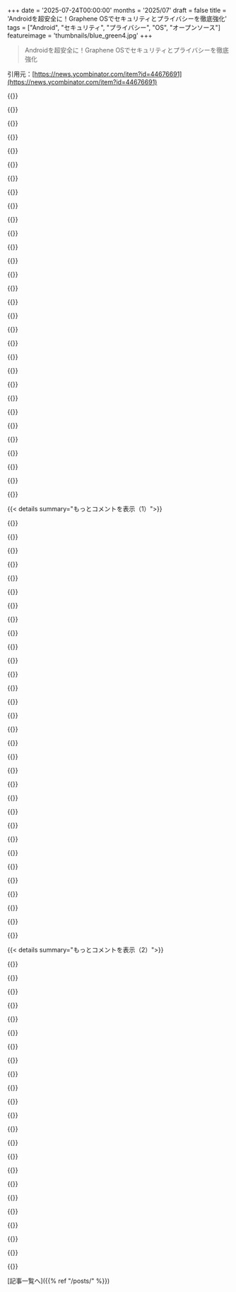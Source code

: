 +++
date = '2025-07-24T00:00:00'
months = '2025/07'
draft = false
title = 'Androidを超安全に！Graphene OSでセキュリティとプライバシーを徹底強化'
tags = ["Android", "セキュリティ", "プライバシー", "OS", "オープンソース"]
featureimage = 'thumbnails/blue_green4.jpg'
+++

> Androidを超安全に！Graphene OSでセキュリティとプライバシーを徹底強化

引用元：[https://news.ycombinator.com/item?id=44676691](https://news.ycombinator.com/item?id=44676691)




{{<matomeQuote body="新しいPixelにGraphene OSを入れたんだけど、1999年にLinuxを入れた時みたいな「裏庭で宝物見つけた」って感覚だよ。こんなすごいソフトが完全に無料なんて信じられない！セキュリティも使いやすさも細かく設定できて、ずっと欲しかった機能が全部あるんだ。開発チームのみんな、本当にありがとう！ユーザーのためにこれからも頑張ってね！サードパーティアプリはほとんど使わないし、Playストア限定じゃないから全然問題なし。ハードウェアだけが不満かな。" userName="jrexilius" createdAt="2025/07/25 03:17:46" color="#ff5733">}}




{{<matomeQuote body="＞「このすごいソフトが完全に無料」って本当なら良いんだけどさ、ストックのベンダーパーティションからコピーされた何百ものバイナリブロブ（多くは実質rootアクセス持ち）を消しちゃったら、スマホは全く動かなくなるよ。今時、完全にオープンソースでユーザーが制御できるAndroidデバイスなんて存在しないんだから。" userName="lrvick" createdAt="2025/07/25 07:49:31" color="#38d3d3">}}




{{<matomeQuote body="銀行口座にアクセスするのにスマホは必要？それってGraphene OSでちゃんと動くの？" userName="dgan" createdAt="2025/07/25 06:28:47" color="">}}




{{<matomeQuote body="アプリはどこから手に入れるの？GoogleのApp Storeから？" userName="1024core" createdAt="2025/07/25 04:22:54" color="">}}




{{<matomeQuote body="先週末にGraphene OSを入れたんだけど、本当にパワフルなモバイルOSだね！アプリが動かないとか、なんか深い認証が必要なのか心配で3週間くらい調べたけど、OpsGenieとか仕事のアプリもGOSの認証レベルで問題なかったよ。Googleをスマホから追い出せて最高だね。広告のためだけにネット接続が必要なアプリのネットワーク権限をオフにできるのもマジでいい！Pixel純正から来た人へのヒントだけど、「Your New Adventure」ってのをオンラインで探せばPixelのデフォルトサウンドをダウンロードできるよ。メッセージ音は「Eureka」だってさ。" userName="csmattryder" createdAt="2025/07/25 08:23:31" color="#ff33a1">}}




{{<matomeQuote body="＞「広告のためだけにネット接続が必要なアプリのネットワーク権限をオフにできる」って話だけど、純正Androidでもルート化とかファイアウォールでこれは止められるよ。実際、俺はひどい広告をなくすために銀行アプリを使わないことを選んでるくらいだ。" userName="exe34" createdAt="2025/07/25 08:53:08" color="">}}




{{<matomeQuote body="（完全にオープンソースなAndroidは）そもそも存在したの？あと、状況は良くなってるの、それとも悪くなってるの？理論上でも改善の余地があるなら、それでもいいんだけどさ。" userName="rtpg" createdAt="2025/07/25 08:08:50" color="">}}




{{<matomeQuote body="アプリの入手先はObtanium[1]、F-Droid[2]、Aurora Store[3]、FFUpdater[4]なんかがあるよ。SignalはAPKダウンロードから自己更新するんだ[6]。Aurora Storeで手に入れた独自のPlay Storeアプリは、Shelter[5]を使ってワークプロファイルに入れるのがおすすめ。<br>[1] https://obtainium.imranr.dev/<br>[2] https://f-droid.org/<br>[3] https://f-droid.org/packages/com.aurora.store/<br>[4] https://f-droid.org/packages/de.marmaro.krt.ffupdater/<br>[5] https://f-droid.org/packages/net.typeblog.shelter/<br>[6] https://signal.org/android/apk/" userName="mikae1" createdAt="2025/07/25 05:58:41" color="#38d3d3">}}




{{<matomeQuote body="スマホを盗まれたりなくしたりするのが怖いから、銀行アプリは完全に別のiPhoneに入れてるんだ。そのiPhoneは家に置いてるよ。" userName="throw3827245" createdAt="2025/07/25 07:56:15" color="">}}




{{<matomeQuote body="これはメインラインLinuxでも同じことだよ。FOSSコンポーネントだけでNvidiaグラフィックを使うのは無理。AMDやIntelみたいなFOSSフレンドリーなグラフィックベンダーですら、バイナリファームウェアに依存しているんだ。" userName="cherryteastain" createdAt="2025/07/25 08:19:42" color="#ff5733">}}




{{<matomeQuote body="Librem、Pine、Joola/SailfishOSの状況はどうなんだろう？もしかしたら、あれらなら条件をクリアできるのかな？" userName="bornfreddy" createdAt="2025/07/25 08:54:16" color="">}}




{{<matomeQuote body="住んでる場所にもよるけど、強盗より空き巣のほうがよくあるんじゃない？デスクトップコンピュータがあるなら、銀行のウェブサイトをデスクトップで使えば良くない？" userName="dotancohen" createdAt="2025/07/25 08:04:53" color="">}}




{{<matomeQuote body="F-DroidにあるAurora Storeは、Google Play StoreのFOSS版フロントエンドだよ。Play Servicesもアカウントもいらないから、シームレスに使えるんだ。" userName="morserer" createdAt="2025/07/25 04:52:57" color="#ff5733">}}




{{<matomeQuote body="一個のデータポイントとしてだけど、Revolutが残念ながら動かなかったから、結局デフォルトのPixel OSに戻したよ。" userName="gf000" createdAt="2025/07/25 07:08:37" color="">}}




{{<matomeQuote body="確かに、メインラインのLinuxディストリビューションもフリーソフトウェアじゃないんだよね。" userName="bowsamic" createdAt="2025/07/25 09:53:49" color="">}}




{{<matomeQuote body="銀行の無限の知恵とやらで、ウェブサイトにログインするのにモバイルアプリでの確認が必要なんだよ。" userName="spaqin" createdAt="2025/07/25 08:19:03" color="">}}




{{<matomeQuote body="Librem 5とPinephoneはクローズドソースのハードウェアでファームウェアもクローズドソースなんだ。オープンソースだって誤解されてるけど、オープンソースなのはドライバだけだよ。SailfishOS自体もオープンソースじゃないし、OSのベースがまるごとAOSPなAndroidより全然オープンじゃないね。" userName="strcat" createdAt="2025/07/25 16:54:50" color="#ff33a1">}}




{{<matomeQuote body="俺は何年もNvidiaカードをプロプライエタリドライバなしで動かしてるよ。Nouveauを使ってるんだ。適切なハードウェアを選べば、ブロブなしのLinuxを使うのはかなり簡単だよ。" userName="lrvick" createdAt="2025/07/25 14:35:38" color="#ff5c5c">}}




{{<matomeQuote body="＞Nouveau。どのNvidiaカードで、クロックスピードはどれくらいで動いてるんだい？<br>＞適切なハードウェアを選べば、ブロブなしのLinuxを使うのはかなり簡単だよ。<br>残念ながら違うね。SSEみたいな機能はすごく効率的でCPUを高速にしてるけど、SpectreやMeltdownみたいな大きな攻撃ベクトルでもあるんだ。CPUのセキュリティ脆弱性を直すにはプロプライエタリなマイクロコードブロブが必須だよ。" userName="Andromxda" createdAt="2025/07/25 16:25:14" color="#ff5c5c">}}




{{<matomeQuote body="Googleをスマホから追い出すなんて最高！って言うけど、標準ブラウザはChromiumでしょ？これじゃFirefoxがGoogleを困らせてる、みたいな話と同じだよね。だって、GrapheneOSもハードウェアやウェブブラウザでGoogleに依存してるし、サンドボックス化されたGoogle Play Storeまで提供してるんだから。Googleの「お節介」を真似してるだけで、Googleの親船からGrapheneの親船に乗り換えただけだよ。もしスマホの持ち主が親船なんて要らないと思ったらどうするの？Grapheneのサーバーへの接続ってブロックできるの？それとも必須なの？Netguardみたいにルート権限不要で、どこのハードウェアでも使えるアプリでもipinfo.ioへ余計な接続してるし、ユーザーのスマホがアクセスしようとしてるほぼ全てのドメインリストを彼らに与えちゃってるんだ。もし広告のためのインターネット接続が気になるなら、Netguardはルートなしで解決してくれるよ。全てのアプリじゃないけど、ほとんどのアプリは使ってなくてもいつかインターネットに繋ごうとするしね。Androidのユーザーフレンドリーじゃないデザインは、アプリが「閉じた」後もバックグラウンドで動き続けることだよ。（手動で「強制停止」して各プロセスを止める crude なアプリもあるけど、誰も使わないし、これじゃアプリが決められたスケジュールでインターネットにアクセスしようとするのを防げないよ）Netguardはアプリが接続しようとする時に表示してブロックしてくれるし、DNSログやPCAPも提供してくれるんだ。こういう裏の活動を見るのにNetguardすら要らないよ。自分で試してみて。LinuxやBSDみたいに自分でコンパイルできるOSが動いてる、制御できるコンピューターでIP転送を有効にして、スマホをそのコンピューターと同じネットワークに繋ぐんだ。スマホのゲートウェイアドレスをコンピューターのアドレスに設定して、コンピューターでtcpdumpを実行してスマホのIPアドレスでフィルタリングするだけだよ。" userName="1vuio0pswjnm7" createdAt="2025/07/26 04:52:03" color="#45d325">}}




{{<matomeQuote body="GrapheneOSって基本的な位置情報モック機能すら持ってないと思うんだ。無効化か有効化しかないし、一部のアプリは動かないらしいね。" userName="throwaway-0001" createdAt="2025/07/25 12:29:11" color="">}}




{{<matomeQuote body="GrapheneOSのフォーラムを見ると、F-Droidについてひどい意見がたくさんあるよ。例えばこんなの、「アプリが信頼できるかどうかは関係ないよ。F-Droidはセキュリティに関してすごく無能だし、F-Droidからインストールするアプリは開発者じゃなくてF-Droidが署名してるからね。」これ、ここにあったよ：https://discuss.grapheneos.org/d/20212-f-droid-security-in-s...<br>https://discuss.grapheneos.org/d/18731-f-droid-vulnerability...<br>彼らはF-Droidを使うならF-Droid Basicを使いなよ、とも言ってるね。「メインのF-Droidクライアントは使わない方がいいよ。AndroidはSDKバージョンにかなり厳しいのに、F-Droidは古いデバイスをターゲットにしてるからすごく時代遅れなんだ。」これ、ここね：https://discuss.grapheneos.org/d/11439-f-droid-vsor-droid-if...<br>「もしアプリがF-Droid／サードパーティーのF-Droidリポジトリでしか手に入らないなら、F-Droid Basicを使って、もし利用可能ならメインリポジトリじゃなくてサードパーティーのリポジトリを使うんだ。」「もしアプリがGitHubで手に入るなら、まずGitHubからAPKをインストールして、Obtainiumで自動更新するんだ。GrapheneOSのApp StoreにあるAccrescentからインストールできるAppVerifierを使ってハッシュを必ずチェックしてね。」ここね：https://discuss.grapheneos.org/d/16589-obtainium-f-droid-bas...<br>ちなみに、GrapheneOSはAccrescentを推奨してるけど、僕はもう使ってないんだ。だってCoMapsみたいなアプリさえ追加できないのに、実際に追加されたアプリの中にはプロプライエタリなものもあるからね。" userName="rkrisztian" createdAt="2025/07/25 08:25:24" color="#ff5733">}}




{{<matomeQuote body="ルート権限がなくても、VPNスタイルのファイアウォールは非システムアプリ全てに有効だよ。この方法の欠点は、他のVPNアプリと組み合わせられないことだね。" userName="jeroenhd" createdAt="2025/07/25 11:09:16" color="">}}




{{<matomeQuote body="Nvidia GPUは今すぐオープンなドライバーで最高クロック速度とかでは動かないだろうけど、セキュリティ／プライバシー／自由を優先するなら選択肢があるってことさ。ゲームをしないなら（信頼すべきシステムではすべきじゃないけど）、ほとんどのワークステーションアプリにはモダンなGPUの最高クロック速度なんて要らないんだ。僕は最近、高いGPUパフォーマンスが必要なシステムでは、オープンなドライバーで最高の体験が得られるAMD GPUを選んでるよ。「CPUのセキュリティ脆弱性を修正するためにプロプライエタリなマイクロコードのblobが必要だって？」本当に？RISC-V FPGA enclavesや、完全にオープンなハードウェアマザーボードとオープンなCPUアーキテクチャを持つ僕のPPC64le Talos IIワークステーションには、どんなblobが必要なの？僕は作業の脅威モデルに応じて、異なるハードウェアで異なるトレードオフをしてるよ。x86_64はちょっとひどいけど、それでもCPUベンダーだけを信頼すればいいんだ。それ以外は全てFOSSファームウェア／ソフトウェアにできるからね。" userName="lrvick" createdAt="2025/07/25 19:08:52" color="">}}




{{<matomeQuote body="でもさ、ダウンロードするアプリ（例えば、銀行のアプリとか）ってGoogle Play Servicesが必要でしょ？じゃあGoogle Play ServicesなしのPlay Storeって何のためにあるの？意味ないじゃん。" userName="bboygravity" createdAt="2025/07/25 06:03:21" color="#45d325">}}




{{<matomeQuote body="ラップトップ、デスクトップ、スマートフォン、タブレットって、一般的にはクローズドソースのハードウェアで、クローズドソースのファームウェアなんだよ。オープンソースデバイスみたいに宣伝されてる製品もあるけど、実際はクローズドソースのハードウェアで、ほとんどがクローズドソースのファームウェアなんだ。その上で動くソフトウェアがオープンソースってことを、デバイス自体がオープンソースだって誤解されがちだけど、実際は違うんだ。OSで重要なファームウェアアップデートが提供されないってことは、セキュリティが確保されないってことの保証みたいなもんだけど、ハードウェアやファームウェアがクローズドソースである事実は変わらないんだよ。これは、オープンハードウェアやプライバシー／セキュリティとは関係なく、特定のイデオロギーで定義されたソフトウェアの抜け穴に関することなんだ。" userName="strcat" createdAt="2025/07/25 16:58:56" color="#ff5733">}}




{{<matomeQuote body="完全にオープンソースで監査可能なファームウェアを動かせるラップトップはたくさんあるし、MNT Reformチームのおかげでほとんどがオープンハードウェアなものもいくつかあるんだ。Precursorは、ハードウェア、ソフトウェア、ファームウェアが最大限にオープンな唯一のポケットコンピュータープラットフォームだけど、結果として今のアルファ品質ソフトウェアじゃ90年代の性能に戻っちゃうね。BunnieがIRISアプローチで、個人ユーザーが検査できるカスタムASICを作るのに成功すれば、数年のうちに中間的な道が切り開かれるかもしれない。今のところ、完全にオープンなハードウェアとソフトウェアでモダンなコンピューティング体験ができるのは、Raptor Engineeringのppc64leベースのデバイスだけだよ。でも、需要が少ないからすごく高価だし、巨大なフォームファクターで電源管理もできない。それでも僕は一つ持ってるんだ。だってどこかから始めないとね。この状況を良くしたいなら、プロプライエタリなプラットフォームへの依存から僕たちを抜け出させようとしてる数少ない人たちの製品を買って、広めてあげてほしいな。" userName="lrvick" createdAt="2025/07/25 17:09:56" color="#ff33a1">}}




{{<matomeQuote body="非プロプライエタリなソフトウェアを搭載した、すぐに使えるハードウェアなんてないじゃないか。じゃあ、何を使えばいいんだい？手でジェスチャーでもするのか？" userName="gf000" createdAt="2025/07/25 11:50:29" color="">}}




{{<matomeQuote body="多くの銀行アプリがGoogle以外のOSで動かないってのが本当に嫌なんだよね。兄弟コメントにあったリンクを見ると、僕の銀行アプリもGrapheneOSでは動かないらしいし。セキュリティの観点から言っても全く意味がわからないよ。だって、ブラウザを使えばログインできるし、Webアプリは実際のアプリと全く同じUIと認証フローを持ってるんだからさ。これって全部セキュリティ劇場みたいだね。その結果、やっちゃった、僕たちはお客さん全員を、個人データを収集して誰も見たくない広告を見せるのをビジネスにしてる会社の、セキュリティが劣るOSを動かすことにベンダーロックインしちゃったってことだね。" userName="ulrikrasmussen" createdAt="2025/07/25 12:34:07" color="#ff33a1">}}




{{<matomeQuote body="ルート化しなくても、Private DNS機能を使えば、Android標準ROMでほとんどの広告をブロックできるよ（ブラウザがDNS over HTTPSに対応してれば、ブラウザレベルでも可能）。Captive Wi-Fiポータルでちょっと使いにくいこともあるけど、アプリやブラウジング中に広告を見なくて済むなら、その価値は十分あると思うな。" userName="Harvesterify" createdAt="2025/07/25 10:14:50" color="#ff5733">}}




{{< details summary="もっとコメントを表示（1）">}}

{{<matomeQuote body="長年使ってるけど、これ最高のプロジェクトだよ。Googleの代わりに使えるオープンソースアプリのリストを共有するね。Aurora Store、F-Droid、Organic Mapsといったものから、メールクライアント、ファイルマネージャー、メディアプレーヤーまで、多岐にわたるアプリがあるよ。最初からこのリストがあればよかったんだけど…誰かの役に立つと嬉しいな :-)" userName="sandreas" createdAt="2025/07/25 06:08:46" color="#45d325">}}




{{<matomeQuote body="Fossifyには素晴らしい連絡先アプリとカレンダーアプリもあるって言っておくね（今Android 15で両方使ってるよ）。Fossifyは有志によるFOSSプロジェクトで、寄付も受け付けてるから、興味があったら見てみてね。<br>https://www.fossify.org/apps/<br>https://www.fossify.org/donate/" userName="pedro_caetano" createdAt="2025/07/25 07:31:42" color="#45d325">}}




{{<matomeQuote body="Organic Mapsのオープンソースナビは、プロプライエタリなものほど良くはないけど、コアコントリビューターによるコミュニティフォーク「CoMaps」が生まれたばかりだよ[1]。K9 Mail / FairMailはメールクライアントだけど、今ではThunderbirdになったんだよね。既存のK9 MailユーザーがThunderbirdに切り替える理由があるのかは分からないけど。<br>[1] https://f-droid.org/en/packages/app.comaps.fdroid/" userName="jraph" createdAt="2025/07/25 07:46:12" color="">}}




{{<matomeQuote body="そのフォーク版は住所入力の問題を解決してるのかな？Organic Mapsは正しい通りには案内してくれるけど、標準形式の住所（例：XXX Streetname Ave）を入力するとうまくいかないんだよね。" userName="Liquix" createdAt="2025/07/25 13:35:08" color="">}}




{{<matomeQuote body="今のところフォーク版もそんなに変わらないと思うし、住所入力も同じじゃないかな。試すなら、まず市名を書いて、番地は最後に入れるといいかも。OSMにその番地情報がない可能性もあるから、もし情報がなければ検索は失敗するはず。問題があればここでIssueを立ててみたらどうかな：<br>https://codeberg.org/comaps/comaps/issues" userName="jraph" createdAt="2025/07/25 13:56:01" color="#45d325">}}




{{<matomeQuote body="他にもおすすめがあるよ：PassAndroid（Apple/Androidウォレットファイル、飛行機や映画のチケットなどを開く）、F-DroidのFind My Device（Google版の代替で、SMSコマンドや自ホストアプリで動作）、AntennaPod（ポッドキャストアプリ）、Breezy Weather（複数の天気情報源があってUIが素晴らしいよ）。" userName="leumon" createdAt="2025/07/25 15:00:05" color="#38d3d3">}}




{{<matomeQuote body="Aegis（TOTP 2FAコードマネージャー）、SuperCards（お店のポイントカードバーコードを保存）、KeePassDX（パスワードマネージャー）、ReadEra（電子書籍リーダー）、Magic Earth（別の地図アプリ）、Vivaldi（パワーユーザー向けブラウザ）、JuiceSSH（SSHクライアント）、Termux（Linuxターミナルみたいに使える）、AntennaPod（ポッドキャストアプリ）もおすすめだよ。" userName="fmajid" createdAt="2025/07/25 10:33:50" color="#38d3d3">}}




{{<matomeQuote body="僕はもうAegisは使ってないな、代わりにKeePassDXを使ってるよ。TOTPも問題なく動くし。ところでJuiceSSHってまだ開発続いてるの？" userName="johnisgood" createdAt="2025/07/25 15:51:44" color="">}}




{{<matomeQuote body="パスワードとTOTPを同じ場所に置きたくない人もいるって話だね。" userName="timbit42" createdAt="2025/07/25 22:18:25" color="">}}




{{<matomeQuote body="え、なんで？両方スマホにあるけど、KeePassDXのDBはエクスポートしてバックアップしてるよ。デスクトップアプリは使ってないけど、使うかも。" userName="johnisgood" createdAt="2025/07/26 00:32:40" color="">}}




{{<matomeQuote body="もしそれが漏洩したら、パスワードもTOTPも両方やられちゃうじゃん。多要素認証の意味なくない？別々のアプリなら、両方同時にやられる可能性は低い、って期待できるでしょ。" userName="timbit42" createdAt="2025/07/26 16:23:13" color="#ff5c5c">}}




{{<matomeQuote body="スマホが侵害されたら、パスワードもTOTPも両方無事か、両方アウトのどっちかじゃない？別のアプリにしても変わらないと思うけどな。言いたいことはわかるけど、KeePassDXでパスワードとTOTPを一緒に使っても大丈夫でしょ。複数のデータベースを持てるし、TOTPだけ別のデータベースに保存できること覚えておくといいよ。" userName="johnisgood" createdAt="2025/07/27 10:34:10" color="#ff33a1">}}




{{<matomeQuote body="＞Magic Earth: 別のマップアプリ<br>＞Vivaldi: パワーユーザー向けブラウザ<br>これプロプライエタリだね。F-DroidからUblock Originとかアドオン入れたFennecを使えばいいじゃん。" userName="anthk" createdAt="2025/07/25 16:55:00" color="#45d325">}}




{{<matomeQuote body="そうそう！俺のお気に入りの拡張機能は、ウザい（そして意味のない）ポップアップを自動で許可してくれるConsent-O-Maticだよ。" userName="tsoukase" createdAt="2025/07/26 02:40:28" color="">}}




{{<matomeQuote body="CoMaps: 別のマップアプリ<br>StreetComplete: CoMapsとOpenStreetMapの更新を手伝うアプリ<br>Catima: ポイントカード用" userName="timbit42" createdAt="2025/07/25 22:19:54" color="#38d3d3">}}




{{<matomeQuote body="NewPipeが最高のYouTubeアプリなのに、誰も触れてないのに驚いたよ。<br>他にも俺が使ってるアプリをいくつか紹介するね：<br>Feeder - RSSアプリ<br>Fedilab - Mastodon用" userName="wanderingmind" createdAt="2025/07/25 11:53:45" color="#38d3d3">}}




{{<matomeQuote body="俺はNewPipeのフォークのTubularの方が好きだな。広告ブロッカーだけじゃなく、SponsorBlockとReturnYouTubeDislikeもついてるんだ。" userName="timbit42" createdAt="2025/07/25 22:27:32" color="#ff5c5c">}}




{{<matomeQuote body="俺もPipePipeを使ってるよ。" userName="karlzt" createdAt="2025/07/27 02:30:35" color="">}}




{{<matomeQuote body="GrapheneOSでプッシュ通知とかってどう動くの？ 大体のアプリで最初からちゃんと動くのかな、それともMicroGとかGrapheneOS版の互換アプリを設定しないとダメ？" userName="labadal" createdAt="2025/07/25 14:09:17" color="#45d325">}}




{{<matomeQuote body="アプリによってはGoogleのFCMでプッシュ通知が必要になるから、GrapheneOSのApp StoreからSandboxed Google Play servicesをインストールして、バッテリーの制限なしアクセスを許可する必要があるよ。Signalみたいに独自のWebSocketで通知するアプリもあるけど、アプリごとに接続を維持するのはバッテリーをたくさん使うんだ。あと、全てのアプリがこれに対応してるわけじゃないしね。Signalだったら、Sandboxed Google Play経由でFCMを使うか、Molly（SignalのAndroidクライアントのフォーク）を使うのがGrapheneOSプロジェクトのおすすめだよ。MollyならWebSocketベースの通知でのバッテリー消費を減らす変更がされてるんだ。UnifiedPush（https://unifiedpush.org/）で通知を使うこともできるけど、そのためにはサーバーでmollysocket（https://github.com/mollyim/mollysocket）ってアプリを動かす必要があるよ。<br>https://grapheneos.org/faq#notifications<br>https://molly.im/" userName="Andromxda" createdAt="2025/07/25 16:37:19" color="#45d325">}}




{{<matomeQuote body="すごいね！ シェアしてくれてありがとう。" userName="sandreas" createdAt="2025/07/25 18:20:31" color="">}}




{{<matomeQuote body="GrapheneOSではプッシュ通知は、アプリ自身がやっても、UnifiedPushとユーザーが選んだプロバイダーを使っても、FCMを使っても動くよ。UnifiedPushとFCMの方がアプリがプッシュ接続を共有するから効率的な設計なんだ。残念ながら、多くのアプリはFCMしかサポートしてないし、UnifiedPushをサポートしてるアプリは少ないね。FCMはSandboxed Google Play経由でめちゃくちゃ上手く動くんだ。これはGoogleのアプリを特別なアクセスや権限なしで通常のサンドボックス化されたアプリとしてインストールする方法だよ。FCMの機能って、実は特別な権限は何もいらないんだ。GrapheneOSにはSandboxed Google Playは含まれてないけど、代わりにGoogle Playを普通のサンドボックス化されたアプリとしてインストールするオープンソースの互換レイヤーがあるんだ。だから、他のアプリより多くのことやアクセスはできないし、Google Playのコードがアプリの中で動いてるのと同じ理由でこの設計を選んだんだよ。単に、GrapheneOSがGoogle Playの残りの部分をアプリと一緒にバンドルせずに動かすのをサポートするために、大幅に改善された同じアプリのサンドボックスとパーミッションモデルを使ってるだけなんだ。アプリはGoogle Play servicesがなくてもGoogleサービスを使えるし、AdsやAnalyticsみたいなGoogleのライブラリの多くは、それがなくても動くことは覚えておいてね。FCMはGoogle Play servicesが必要だけど、Googleのライブラリの多くは必要としないんだ。Lite版のAdsやAnalyticsもあるけど、これらはGoogle Play servicesがないと動かなくなるよ。この設計の一般的な理由は、巨大なアプリを作りたくないのと、アプリの開発者がアップデートしなくてもサービスのクライアントを更新できるようにしたいからなんだ。FCMは効率のために中心的な設計が必要な特別なケースの一つで、UnifiedPushは実装やプロバイダーを選べる代替案だよ。" userName="strcat" createdAt="2025/07/25 17:16:46" color="#785bff">}}




{{<matomeQuote body="全部、最初から使えるし、MicroGみたいなサードパーティのレイヤーは使わないよ。Googleのアプリやサービスに、いつもみたいに管理者権限がないから、好きなものを選んで有効にしたり無効にしたりできるんだ。例えば、Google PlayでアプリをインストールするときもF-Droidみたいに、ダウンロードが終わったらPlayストアアプリを開いて、システムのダイアログでインストールを許可しないとダメ。他のAndroidデバイスだと、Google Playは承認なしでアプリをインストールできちゃうからね。" userName="bogwog" createdAt="2025/07/25 15:04:26" color="#ff33a1">}}




{{<matomeQuote body="NextCloudを使えば、写真、カレンダー、メモ、連絡先を自分のサーバーに同期できるよ。" userName="ulrikrasmussen" createdAt="2025/07/25 12:36:11" color="">}}




{{<matomeQuote body="NextCloudアプリって、今では連絡先やカレンダーも同期できるようになったの？ 何年か前に試した時はできなかったんだけど。俺はNextCloudの連絡先とカレンダーをDAVx5を使ってCardDavとCalDav経由で同期してるよ。" userName="dotancohen" createdAt="2025/07/27 15:06:35" color="">}}




{{<matomeQuote body="Googleサービスを置き換えたくない人でも、GrapheneOSに移行する意味ってあるの？" userName="upcoming-sesame" createdAt="2025/07/25 07:54:39" color="#45d325">}}




{{<matomeQuote body="もちろん！ 基本的に、ストックOSのデバイスとほぼ同じ体験ができる上に、プライバシーが格段に良くなるんだ。ストックOSだと、Googleアプリは特権アクセスがあるから写真とかカメラとかにアクセスできちゃうけど、みんなが気づいてないのは、その特権アクセスには利用データやハードウェア識別子なんかも含まれてるってことなんだ。GrapheneOSでGoogleアプリを使うのはすごく理にかなってるよ。唯一問題になるかもしれないのは、Now Playingみたいに特権アクセスが必要な一部の機能かな。普通のアプリはマイクに無制限にアクセスできないから、それは納得だよね。Google Walletは動くけど、他のOSでは決済ができないようにアプリが拒否するんだ。でも、それ以外は、いろんなGoogleアプリを問題なく使ってるよ。" userName="other8026" createdAt="2025/07/25 08:40:30" color="#ff5c5c">}}




{{<matomeQuote body="Terence Edenによると、Curve PayはNFC決済を許可してるみたいだよ。少なくともUKではね。" userName="fmajid" createdAt="2025/07/25 10:35:58" color="">}}




{{<matomeQuote body="大手テック企業は年々、信用できなくなってるぜ。だから反抗して、Googleを使わずシステムの外で生きてみようぜ！" userName="theandrewbailey" createdAt="2025/07/25 10:54:05" color="">}}




{{<matomeQuote body="最近、GoogleがPixelデバイスのdevice treesとかdriver binariesの公開をやめたって聞いたんだけど、本当？もしそうなら理由は何なの？Pixelの需要に影響しないのかな？正直、GrapheneOSとGoogleが「ちゃんと動く」スマホプラットフォームを作ってくれて、非技術者にも勧められるのは本当にありがたいね！<br>URL: https://news.ycombinator.com/item?id=44259921" userName="minimalist" createdAt="2025/07/25 02:34:52" color="#785bff">}}

{{</details>}}




{{< details summary="もっとコメントを表示（2）">}}

{{<matomeQuote body="Android 16ではPixelのdevice treesは提供されないよ。というか、他のデバイスもそう。Pixelは今までの一つメリットを失ったけど、それはGrapheneOSのハードウェア要件じゃなかったんだ。俺たちは今、大手Android OEMと協力して、2026年か2027年には状況を変えたいと思ってるぜ。Android 16への移植は通常より時間かかったけど、新しい自動化ツール作ったから今後は大丈夫だよ。" userName="strcat" createdAt="2025/07/25 02:57:30" color="#785bff">}}




{{<matomeQuote body="その大手Android OEMと協力するなら、5インチ未満の小さいスマホも作れるように働きかけてくれないかな？小さいスマホが欲しいんだよ。" userName="notachatbot123" createdAt="2025/07/25 06:45:40" color="">}}




{{<matomeQuote body="みんなそんなにポケットが小さいのか？俺は6.7インチのスマホでも全然問題ないけどな。" userName="preisschild" createdAt="2025/07/25 14:52:41" color="">}}




{{<matomeQuote body="詳しいコメントありがとう！でも、GrapheneOSが今後Pixelから別のデバイスに切り替わるのか、Pixel 10もGrapheneOSが使えるのか、まだちょっと混乱してるんだ。早すぎてわからないかな？教えてくれると嬉しいな。" userName="ranguna" createdAt="2025/07/25 09:33:22" color="">}}




{{<matomeQuote body="OEMと組むなら、IPSスクリーンか、3rdパーティのIPSに交換できるモデルも検討してほしいな。Pixel 9 Pro XLはGrapheneOSで使いたかったけど、OLEDのPWMが目に合わなくて頭痛がしたから返品しちゃったんだ。GrapheneOSは本当に素晴らしいプロジェクトだよ！" userName="wishfish" createdAt="2025/07/25 08:42:27" color="#45d325">}}




{{<matomeQuote body="これって、将来のPixelデバイスのサポートが難しくなるってことなのかな？もしGoogleの誰か、特にAndroidチームの人と話せるなら、この件を伝えてあげてほしいな！" userName="minimalist" createdAt="2025/07/25 04:07:49" color="">}}




{{<matomeQuote body="Sony Xperia XZ1 Compactは完璧なサイズのスマホだったのに、同じサイズの機種がもう出ないなんて最悪だ。" userName="LMYahooTFY" createdAt="2025/07/25 14:25:54" color="">}}




{{<matomeQuote body="ポケットじゃなくて、手が小さいんだよ。俺の手は小さいアライグマの手みたいだからね。現代の大きいスマホだと、片手でキーボードの端（シフトとか）まで届かないんだ。" userName="DanHulton" createdAt="2025/07/25 21:55:22" color="">}}




{{<matomeQuote body="GrapheneOSはOEMと議論してるけど、Pixel以外のデバイスに切り替えるの？って質問だけど、Pixelはサポート終了まで続けるよ。将来のPixelも要件満たせばね。デバイスツリーがなくても問題ないって言ってたけど、Pixel 10もGrapheneOS使えるの？って質問には、Pixel 10は要件満たせばサポートできると思うよ。でも、Pixel 6a以降みたいに公式ローンチからすぐってわけにはいかないね。もっと大変だよ。既存Pixelのデバイスサポートはほとんど自動化して、Android 15 QPR2のデバイスツリーは手動更新じゃなくてほとんど削除したんだ。これからもっと自動化して新しいPixelもサポートするつもりだよ。OEMパートナーとのデバイスはPixel 10よりもっと先の話なんだ。ハードウェアメモリタグをサポートするQualcommの新しいSoCがリリースされるのを待ってるよ。OEMがライセンスや足りない機能を補ったり、LinuxカーネルLTSのようなアップデート計画を立てたりする必要があるんだ。" userName="strcat" createdAt="2025/07/25 17:21:29" color="#ff5c5c">}}




{{<matomeQuote body="Pixel 10はGrapheneOSの要件を満たせばサポートされるよ、出てみないとわからないけどね。以前より時間はかかるだろうけど。OEMとのコラボがあるからって、既存や将来のPixelが要件を満たし続ける限り、サポートをやめるってことじゃないからね。" userName="mbananasynergy" createdAt="2025/07/25 16:30:24" color="#ff33a1">}}




{{<matomeQuote body="なるほど、返信ありがとう！Pixelは一度も持ったことないんだけど、新しいAndroid 16のLinuxターミナルとグラフィカルサポートを使うためにPixel 10を買う予定なんだ。Pixel 10がGrapheneOSの要件に合って、デバイスツリーなしでGOSを移植するのに大変なことにならないといいな。GoogleがPixelにもたらしてるKVMとVergilを使った仮想化レベルをサポートしてるOEMは他にないと思うよ。頑張って！" userName="ranguna" createdAt="2025/07/26 11:28:37" color="">}}




{{<matomeQuote body="最初は通常のスマホをGrapheneOSの要件に合わせてセキュリティとアップデートを改善して出す予定だよ。製品ローンチ後に大きな需要があるって示せたら、もっと影響力を持てるようになるね。私たちの目標は、Pixelにはないセキュリティ機能を追加することだよ。今はPixelから得られるセキュリティを維持するのが目標だけど、将来の目標はもっと野心的だよ。" userName="strcat" createdAt="2025/07/25 17:18:13" color="#785bff">}}




{{<matomeQuote body="今のスマホって全部が全部、こんなにデカくて重いのが本当にイライラするんだよな。XZ1 Compactなんて、ディスプレイ周りのフレームがデカいことを考えたら、今ならもっと小さくできるはずだよね。そうなったら最高なんだけど。" userName="raffael_de" createdAt="2025/07/27 09:52:49" color="">}}




{{<matomeQuote body="Florisboardみたいないくつかのキーボードには、キーボードを左寄せや右寄せにするオプションがあるんだ。これを使えば、大きいスマホでも操作しやすくなるよ。" userName="preisschild" createdAt="2025/07/26 17:31:59" color="">}}




{{<matomeQuote body="手のサイズの問題じゃないよ。俺、手めっちゃ大きいけど、スマホ片手で使ってると画面のてっぺんにほとんど届かないんだよね。" userName="notachatbot123" createdAt="2025/07/28 06:59:29" color="">}}




{{<matomeQuote body="“OEMと協力して、IPSスクリーン搭載か、サードパーティ製IPS交換可能なモデルを検討してほしい”って？<br>ハハハ、期待しない方がいいよ、友達。GrapheneOSみたいに厳しい条件で、良いウルトラモバイルハードウェア（DCI-P3 IPS、3.5 mmオーディオ、USB-C 3.2、mSDカードスロット、IP68、良いカメラ、EMRペン、交換可能バッテリー、非プラスチックケース）を搭載した、適切なDegoogled Androidなんてほぼ無理。それはSamsung XCover Pro 6と古いSamsung Note（Note 9とか）を合わせたようなもので、もう過去の話だよ…悲しいね。" userName="spankibalt" createdAt="2025/07/25 15:47:36" color="#45d325">}}




{{<matomeQuote body="同感！小さいスマホが必要だよ！あと、ビデオ出力があれば、好きな時に画面を大きくできるじゃん！" userName="backscratches" createdAt="2025/07/25 13:18:54" color="">}}




{{<matomeQuote body="俺にとっては、OLEDじゃない画面なんて選択肢にないね。OLED画面で白地に黒い文字を読んだり、HDRビデオを見るのが大好きなんだ。" userName="preisschild" createdAt="2025/07/25 14:54:06" color="">}}




{{<matomeQuote body="GrapheneOSがそんな決定に影響を与えるとは思えないな。でも、俺もまた小型で軽量なスマホが欲しい一人だよ。最大5.1インチくらいの小さなディスプレイは、スマホをゲーム用の小型PCにするんじゃなくて、本来の目的で使うっていう考え方にも合うしね。これはより安全なスマホにつながると思うよ。" userName="raffael_de" createdAt="2025/07/27 09:56:31" color="#ff5733">}}




{{<matomeQuote body="普通のパワーユーザーだけど、Googleが強制的にオープンソースにならないと、GoogleのTensorみたいな”ニッチ”なハードウェアは魅力がなくなると思うな。<br>でも今はSnapdragonでさえGOSの要件を満たしてないことにも注意が必要だよ。もし変わったら、Snapdragonデバイスの方がGoogleのTensorよりオープンソースコミュニティの勢いが増すかもね。規模の経済とかもあるし。セキュリティ面では、MicrotekはSnapdragonよりずっと遅れてる。Androidの開発者じゃないから、あくまで参考程度にね。" userName="fifteen1506" createdAt="2025/07/25 16:55:00" color="#785bff">}}




{{<matomeQuote body="今って、Pixel以外のデバイスでもGrapheneOSのカスタムリリースをビルドできるようになったの？それともまた”Graphene ninjas”が俺の家に押し寄せてくるのかな？" userName="71bw" createdAt="2025/07/25 06:02:06" color="">}}




{{<matomeQuote body="GrapheneOSネイティブフォンって考えに、すごくワクワクしてる！" userName="ulrikrasmussen" createdAt="2025/07/25 12:40:03" color="">}}

{{</details>}}



[記事一覧へ]({{% ref "/posts/" %}})
